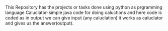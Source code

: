 This Repository has the projects or tasks done using python as prgramming language
Caluclator-simple java code for doing caluctions and here code is coded as in output we can give input (any caluclation) it works as caluclator and gives us the answer(output).
